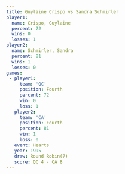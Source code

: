 ```yaml
---
title: Guylaine Crispo vs Sandra Schmirler
player1:                 
  name: Crispo, Guylaine 
  percent: 72            
  wins: 0                
  losses: 1              
player2:                 
  name: Schmirler, Sandra
  percent: 81            
  wins: 1                
  losses: 0              
games:
 - player1:          
     team: 'QC'      
     position: Fourth
     percent: 72     
     win: 0          
     loss: 1         
   player2:          
     team: 'CA'      
     position: Fourth
     percent: 81     
     win: 1          
     loss: 0         
   event: Hearts       
   year: 1995          
   draw: Round Robin(7)
   score: QC 4 - CA 8  
---
```

